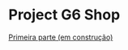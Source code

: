 # Project G6 Shop
<a href="https://mairabrito.github.io/project-g6-shop/"> Primeira parte (em construção) </a>
 
